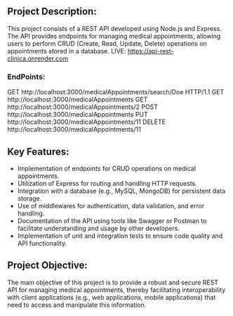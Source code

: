 ## Project Description:
This project consists of a REST API developed using Node.js and Express. The API provides endpoints for managing medical appointments, allowing users to perform CRUD (Create, Read, Update, Delete) operations on appointments stored in a database.
LIVE: https://api-rest-clinica.onrender.com
### EndPoints:
GET http://localhost:3000/medicalAppointments/search/Doe HTTP/1.1
GET http://localhost:3000/medicalAppointments
GET http://localhost:3000/medicalAppointments/2
POST http://localhost:3000/medicalAppointments
PUT http://localhost:3000/medicalAppointments/11
DELETE http://localhost:3000/medicalAppointments/11


## Key Features:
- Implementation of endpoints for CRUD operations on medical appointments.
- Utilization of Express for routing and handling HTTP requests.
- Integration with a database (e.g., MySQL, MongoDB) for persistent data storage.
- Use of middlewares for authentication, data validation, and error handling.
- Documentation of the API using tools like Swagger or Postman to facilitate understanding and usage by other developers.
- Implementation of unit and integration tests to ensure code quality and API functionality.

## Project Objective:
The main objective of this project is to provide a robust and secure REST API for managing medical appointments, thereby facilitating interoperability with client applications (e.g., web applications, mobile applications) that need to access and manipulate this information.

